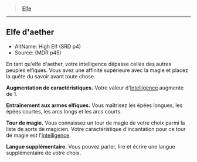 ﻿---
!SubRaceItem
IntelligenceBonus: 1
Id: elf_hd.md#elfe-daether
ParentLink: elf_hd.md#elfe
Name: Elfe d'aether
ParentName: Elfe
NameLevel: 2
AltName: High Elf (SRD p4)
Source: (MDR p45)
Attributes:
  AbilityScoreIncrease: Votre valeur d'[Intelligence](hd_abilities_intelligence.md) augmente de 1.
---
> [Elfe](hd_elf.md)

---

## Elfe d'aether

- AltName: High Elf (SRD p4)
- Source: (MDR p45)

En tant qu'elfe d'aether, votre intelligence dépasse celles des autres peuples elfiques. Vous avez une affinité supérieure avec la magie et placez la quête du savoir avant toute chose.

**Augmentation de caractéristiques.** Votre valeur d'[Intelligence](hd_abilities_intelligence.md) augmente de 1.

**Entraînement aux armes elfiques.** Vous maîtrisez les épées longues, les épées courtes, les arcs longs et les arcs courts.

**Tour de magie.** Vous connaissez un tour de magie de votre choix parmi la liste de sorts de magicien. Votre caractéristique d'incantation pour ce tour de magie est l'[Intelligence](hd_abilities_intelligence.md).

**Langue supplémentaire.** Vous pouvez parler, lire et écrire une langue supplémentaire de votre choix.

